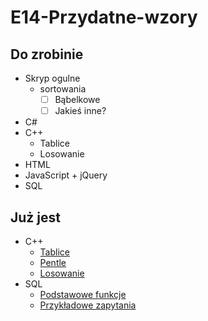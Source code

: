 # E14-Przydatne-wzory
## Do zrobinie
* Skryp ogulne
    * sortowania
        * [ ] Bąbelkowe
        * [ ] Jakieś inne?
* C#
* C++
    * Tablice
    * Losowanie
* HTML
* JavaScript + jQuery
* SQL
## Już jest
* C++
    * [Tablice](C++/tablice.cpp)
    * [Pentle](C++/pentle.cpp)
    * [Losowanie](C++/losowanie-liczb.cpp)
* SQL
    * [Podstawowe funkcje](SQL/funkcje.txt)
    * [Przykładowe zapytania](SQL/przykładowe-zapytania.sql)